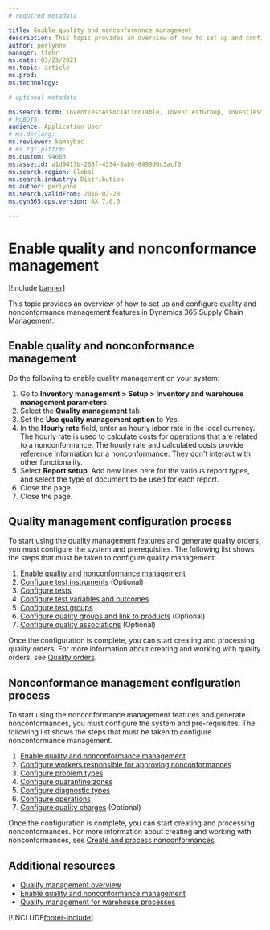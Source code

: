 ```yaml
---
# required metadata

title: Enable quality and nonconformance management
description: This topic provides an overview of how to set up and configure quality and nonconformance management features in Dynamics 365 Supply Chain Management.
author: perlynne
manager: tfehr
ms.date: 03/23/2021
ms.topic: article
ms.prod:
ms.technology:

# optional metadata

ms.search.form: InventTestAssociationTable, InventTestGroup, InventTestItemQualityGroup, InventTestTable, InventTestVariable, InventTestVariableOutcome
# ROBOTS:
audience: Application User
# ms.devlang:
ms.reviewer: kamaybac
# ms.tgt_pltfrm:
ms.custom: 94003
ms.assetid: a1d9417b-268f-4334-8ab6-8499d6c3acf0
ms.search.region: Global
ms.search.industry: Distribution
ms.author: perlynne
ms.search.validFrom: 2016-02-28
ms.dyn365.ops.version: AX 7.0.0

---
```


# Enable quality and nonconformance management

[!include [banner](../includes/banner.md)]

This topic provides an overview of how to set up and configure quality and nonconformance management features in Dynamics 365 Supply Chain Management.

## <a name="enable-qm"></a>Enable quality and nonconformance management

Do the following to enable quality management on your system:

1. Go to **Inventory management > Setup > Inventory and warehouse management parameters**.
1. Select the **Quality management** tab.
1. Set the **Use quality management option** to *Yes*.
1. In the **Hourly rate** field, enter an hourly labor rate in the local currency. The hourly rate is used to calculate costs for operations that are related to a nonconformance. The hourly rate and calculated costs provide reference information for a nonconformance. They don't interact with other functionality.
1. Select **Report setup**. Add new lines here for the various report types, and select the type of document to be used for each report.  
1. Close the page.
1. Close the page.

## Quality management configuration process

To start using the quality management features and generate quality orders, you must configure the system and prerequisites. The following list shows the steps that must be taken to configure quality management.

1. [Enable quality and nonconformance management](#enable-qm)
2. [Configure test instruments](quality-test-instruments.md) (Optional)
3. [Configure tests](quality-tests.md)
4. [Configure test variables and outcomes](quality-test-variables.md)
5. [Configure test groups](quality-test-groups.md)
6. [Configure quality groups and link to products](quality-groups.md) (Optional)
7. [Configure quality associations](quality-associations.md) (Optional)

Once the configuration is complete, you can start creating and processing quality orders. For more information about creating and working with quality orders, see [Quality orders](quality-orders.md).

## Nonconformance management configuration process

To start using the nonconformance management features and generate nonconformances, you must configure the system and pre-requisites. The following list shows the steps that must be taken to configure nonconformance management.

1. [Enable quality and nonconformance management](#enable-qm)
2. [Configure workers responsible for approving nonconformances](quality-responsible-workers.md)
3. [Configure problem types](quality-problem-types.md)
4. [Configure quarantine zones](quality-quarantine-zones.md)
5. [Configure diagnostic types](quality-diagnostic-types.md)
6. [Configure operations](quality-operations.md)
7. [Configure quality charges](quality-charges.md) (Optional)

Once the configuration is complete, you can start creating and processing nonconformances. For more information about creating and working with nonconformances, see [Create and process nonconformances](tasks/create-process-non-conformance.md).


## Additional resources

- [Quality management overview](quality-management-processes.md)
- [Enable quality and nonconformance management](enable-quality-management.md)
- [Quality management for warehouse processes](quality-management-for-warehouses-processes.md)


[!INCLUDE[footer-include](../../includes/footer-banner.md)]